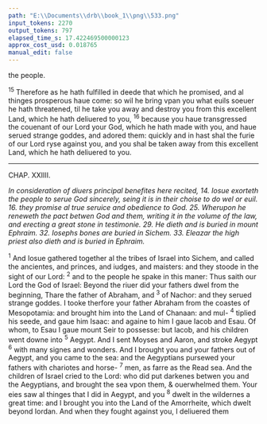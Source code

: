 ```yaml
---
path: "E:\\Documents\\drb\\book_1\\png\\533.png"
input_tokens: 2270
output_tokens: 797
elapsed_time_s: 17.422469500000123
approx_cost_usd: 0.018765
manual_edit: false
---
```

the people.

<sup>15</sup> Therefore as he hath fulfilled in deede that which he promised, and al thinges prosperous haue come: so wil he bring vpan you what euils soeuer he hath threatened, til he take you away and destroy you from this excellent Land, which he hath deliuered to you, <sup>16</sup> because you haue transgressed the couenant of our Lord your God, which he hath made with you, and haue serued strange goddes, and adored them: quickly and in hast shal the furie of our Lord ryse against you, and you shal be taken away from this excellent Land, which he hath deliuered to you.

<hr>

CHAP. XXIIII.

*In consideration of diuers principal benefites here recited, 14. Iosue exorteth the people to serue God sincerely, seing it is in their choise to do wel or euil. 16. they promise al true seruice and obedience to God. 25. Wherupon he reneweth the pact betwen God and them, writing it in the volume of the law, and erecting a great stone in testimonie. 29. He dieth and is buried in mount Ephraim. 32. Iosephs bones are buried in Sichem. 33. Eleazar the high priest also dieth and is buried in Ephraim.*

<sup>1</sup> And Iosue gathered together al the tribes of Israel into Sichem, and called the ancientes, and princes, and iudges, and maisters: and they stoode in the sight of our Lord: <sup>2</sup> and to the people he spake in this maner: Thus saith our Lord the God of Israel: Beyond the riuer did your fathers dwel from the beginning, Thare the father of Abraham, and <sup>3</sup> of Nachor: and they serued strange goddes. I tooke therfore your father Abraham from the coastes of Mesopotamia: and brought him into the Land of Chanaan: and mul- <sup>4</sup> tiplied his seede, and gaue him Isaac: and againe to him I gaue Iacob and Esau. Of whom, to Esau I gaue mount Seir to possesse: but Iacob, and his children went downe into <sup>5</sup> Aegypt. And I sent Moyses and Aaron, and stroke Aegypt <sup>6</sup> with many signes and wonders. And I brought you and your fathers out of Aegypt, and you came to the sea: and the Aegyptians pursewed your fathers with chariotes and horse- <sup>7</sup> men, as farre as the Read sea. And the children of Israel cried to the Lord: who did put darkenes betwen you and the Aegyptians, and brought the sea vpon them, & ouerwhelmed them. Your eies saw al thinges that I did in Aegypt, and you <sup>8</sup> dwelt in the wildernes a great time: and I brought you into the Land of the Amorrheite, which dwelt beyond Iordan. And when they fought against you, I deliuered them

[^1]: The Israelites descended also of Nachor, by Rebecca, his sonnes daughter, the wife of Isaac. *Gen. 24.*